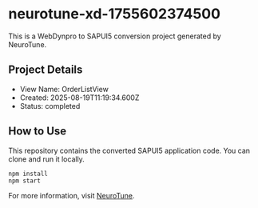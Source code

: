 # neurotune-xd-1755602374500
This is a WebDynpro to SAPUI5 conversion project generated by NeuroTune.

## Project Details
- View Name: OrderListView
- Created: 2025-08-19T11:19:34.600Z
- Status: completed

## How to Use
This repository contains the converted SAPUI5 application code. You can clone and run it locally.

```
npm install
npm start
```

For more information, visit [NeuroTune](https://neurotune.com).
        